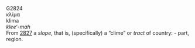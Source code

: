 <body>
  <p>G2824<br>  κλίμα  <br> klima  <br><i>klee‘-mah </i><br>From <a href="g2827.htm">2827</a>  a <i>slope</i>, that is, (specifically) a “clime” or <i>tract</i> of country: - part, region.<br></p>
 </body>